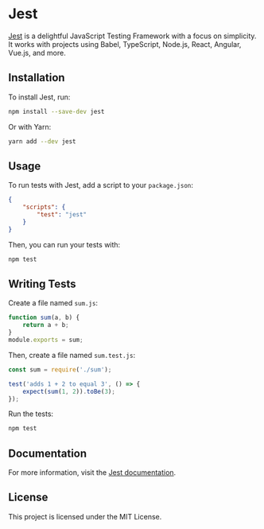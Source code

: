# Jest

[Jest](https://jestjs.io/) is a delightful JavaScript Testing Framework with a focus on simplicity. It works with projects using Babel, TypeScript, Node.js, React, Angular, Vue.js, and more.

## Installation

To install Jest, run:

```bash
npm install --save-dev jest
```

Or with Yarn:

```bash
yarn add --dev jest
```

## Usage

To run tests with Jest, add a script to your `package.json`:

```json
{
    "scripts": {
        "test": "jest"
    }
}
```

Then, you can run your tests with:

```bash
npm test
```

## Writing Tests

Create a file named `sum.js`:

```javascript
function sum(a, b) {
    return a + b;
}
module.exports = sum;
```

Then, create a file named `sum.test.js`:

```javascript
const sum = require('./sum');

test('adds 1 + 2 to equal 3', () => {
    expect(sum(1, 2)).toBe(3);
});
```

Run the tests:

```bash
npm test
```

## Documentation

For more information, visit the [Jest documentation](https://jestjs.io/docs/en/getting-started).

## License

This project is licensed under the MIT License.